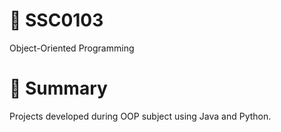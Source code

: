 # 🎲 SSC0103

Object-Oriented Programming

# 📖 Summary

Projects developed during OOP subject using Java and Python.
